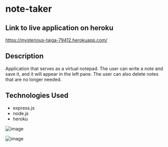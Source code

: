 # note-taker

## Link to live application on heroku
https://mysterious-taiga-79412.herokuapp.com/

## Description
Application that serves as a virtual notepad. The user can write a note and save it, and it will appear in the left pane. The user can also delete notes that are no longer needed.

## Technologies Used
- express.js
- node.js
- heroku

![image](https://user-images.githubusercontent.com/88343948/140530357-7c129571-87a0-4498-be2e-f4ec271e9345.png)

![image](https://user-images.githubusercontent.com/88343948/140530446-7a7b6d46-dc16-4b76-859f-929cb91e1319.png)




